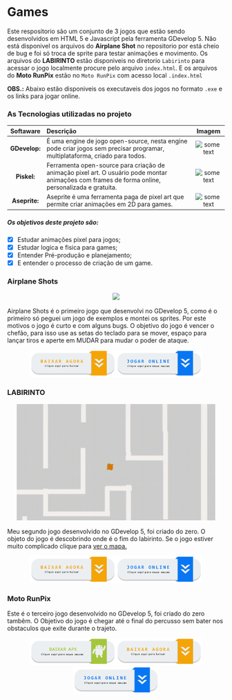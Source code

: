 # Games
Este respositorio são um conjunto de 3 jogos que estão sendo desenvolvidos em HTML 5 e Javascript pela ferramenta GDevelop 5. Não está disponivel os arquivos do **Airplane Shot** no repositorio por está cheio de bug e foi só troca de sprite para testar animações e movimento. Os arquivos do **LABIRINTO** estão disponiveis no diretorio `Labirinto` para acessar o jogo localmente procure pelo arquivo `index.html`. E os arquivos do **Moto RunPix** estão no `Moto RunPix` com acesso local `.index.html`

**OBS.:** Abaixo estão disponiveis os executaveis dos jogos no formato `.exe` e os links para jogar online.
### As Tecnologias utilizadas no projeto
Softaware | Descrição |Imagem
:---: | :--- | :----:
<b>GDevelop:</b> | É uma engine de jogo open-source, nesta engine pode criar jogos sem precisar programar, multiplataforma, criado para todos. | <img src="https://img.utdstc.com/icons/gdevelop-windows.png:225" alt="some text" width=100>
<b>Piskel:</b> | Ferramenta open-source para criação de animação pixel art. O usuário pode montar animações com frames de forma online, personalizada e gratuita. | <img src="https://opensource.com/sites/default/files/images/life-uploads/piskel.png" alt="some text" width=100>
<b>Aseprite:</b> | Aseprite é uma ferramenta paga de pixel art que permite criar animações em 2D para games. | <img src="https://i2.wp.com/noellembrooks.com/wp-content/uploads/2000/09/Aseprite-1.png" alt="some text" width=100>

##### Os objetivos deste projeto são:
- [x] Estudar animações pixel para jogos;
- [x] Estudar logica e fisica para games;
- [x] Entender Pré-produção e planejamento;
- [x] E entender o processo de criação de um game.
### Airplane Shots
<p align="center">
  <img width="460" src="https://github.com/EuCarlos/Games/blob/master/imagens/YouCut_20200624_164324871.gif">
</p>
Airplane Shots é o primeiro jogo que desenvolvi no GDevelop 5, como é o primeiro só peguei um jogo de exemplos e montei os sprites. Por este motivos o jogo é curto e com alguns bugs. O objetivo do jogo é vencer o chefão, para isso use as setas do teclado para se mover, espaço para lançar tiros e aperte em MUDAR para mudar o poder de ataque.
<p align="center">
  <a href="https://mega.nz/file/Lc1T0RhJ#EzP-74DkMaAwj7fYoKu4-ycHaxBbsIFNXnHwW23CzcM" target="_blank"><img width="200" src="https://github.com/EuCarlos/Games/blob/master/imagens/botao1.png"></a><a href="https://games.gdevelop-app.com/game-6d5b344c-2f26-4465-811f-a0fa39480f11/index.html" target="_blank"><img width="200" src="https://github.com/EuCarlos/Games/blob/master/imagens/botao2.png"></a>
</p>

### LABIRINTO
<p align="center">
  <img width="460" src="https://raw.githubusercontent.com/EuCarlos/Games/master/imagens/LABIRINTO.gif">
</p>

Meu segundo jogo desenvolvido no GDevelop 5, foi criado do zero. O objeto do jogo é descobrindo onde é o fim do labirinto. Se o jogo estiver muito complicado clique para [ver o mapa.](https://raw.githubusercontent.com/EuCarlos/Games/master/imagens/Mapa-do-Jogo.PNG)
<p align="center">
  <a href="https://mega.nz/file/rd9FwL6Q#ML3K_AReqY4CyF4xiqSgECfLj7jfpM2vWhmIN18akog" target="_blank"><img width="200" src="https://github.com/EuCarlos/Games/blob/master/imagens/botao1.png"></a><a href="https://games.gdevelop-app.com/game-c65ac604-0aa6-4e3d-b775-fdc06f1a4959/index.html" target="_blank"><img width="200" src="https://github.com/EuCarlos/Games/blob/master/imagens/botao2.png"></a>
</p>

### Moto RunPix

Este é o terceiro jogo desenvolvido no GDevelop 5, foi criado do zero tambêm. O Objetivo do jogo é chegar até o final do percusso sem bater nos obstaculos que exite durante o trajeto.
<p align="center">
  <a href="https://mega.nz/file/CRE0zITT#wgSGoOgHM_pJYnCJ0WOeBp94NOsW9xAMXjym_v4mbg4" target="_blank"><img width="200" src="https://github.com/EuCarlos/Games/blob/master/imagens/botao3.png"></a><a href="https://mega.nz/file/zF83xRZJ#SUU4tjMs0guOE-h9mywI7E5-xvj6HMH9xVPSFaSZRac" target="_blank"><img width="200" src="https://github.com/EuCarlos/Games/blob/master/imagens/botao1.png"></a><a href="https://games.gdevelop-app.com/game-317389c4-7391-4948-9ecb-fe822effa580/index.html" target="_blank"><img width="200" src="https://github.com/EuCarlos/Games/blob/master/imagens/botao2.png"></a>
</p>
